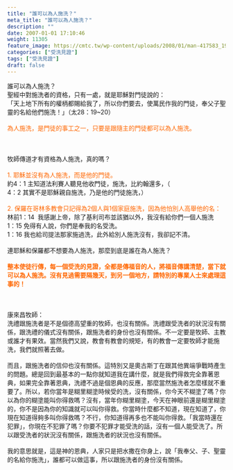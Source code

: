 ```yaml
---
title: "誰可以為人施洗？"
meta_title: "誰可以為人施洗？"
description: ""
date: 2007-01-01 17:10:46
weight: 11305
feature_image: https://cmtc.tw/wp-content/uploads/2008/01/man-417583_1920.jpg
categories: ["受洗見證"]
tags: ["受洗見證"]
draft: false
---
```


誰可以為人施洗？<br />
聖經中對施洗者的資格，只有一處，就是耶穌對門徒說的：<br />
「天上地下所有的權柄都賜給我了，所以你們要去，使萬民作我的門徒，奉父子聖靈的名給他們施洗！」（太28：19~20）<br />
<br />
<span style="color: #ff6600;">為人施洗，是門徒的事工之一，只要是跟隨主的門徒都可以為人施洗。</span><br />
<br />
&nbsp;<br />
<br />
牧師傳道才有資格為人施洗，真的嗎？<br />
<br />
<span style="color: #ff6600;">1. 耶穌並沒有為人施洗，而是他的門徒。</span><br />
約4：1 主知道法利賽人聽見他收門徒，施洗，比約翰還多，（<br />
4：2 其實不是耶穌親自施洗，乃是他的門徒施洗，）<br />
<br />
<span style="color: #ff6600;">2. 保羅在哥林多教會只記得為2個人與1個家庭施洗，因為他怕別人高舉他的名：</span><br />
林前1：14  我感謝上帝，除了基利司布並該猶以外，我沒有給你們一個人施洗<br />
1：15 免得有人說，你們是奉我的名受洗。<br />
1：16 我也給司提法那家施過洗，此外給別人施洗沒有，我卻記不清。<br />
<br />
連耶穌和保羅都不想要為人施洗，那麼到底是誰在為人施洗？<br />
<br />
<strong><span style="color: #ff6600;">整本使徒行傳，每一個受洗的見證，全都是傳福音的人，將福音傳講清楚，當下就可以為人施洗。沒有見過需要隔幾天，到另一個地方，請特別的專業人士來處理這事的！</span></strong><br />
<br />
&nbsp;<br />
<br />
康來昌牧師：<br />
洗禮跟施洗者是不是個德高望重的牧師，也沒有關係。洗禮跟受洗者的狀況沒有關係，跟洗禮的儀式沒有關係，跟施洗者的身份也沒有關係。不一定要是牧師、主教或誰才有果效。當然我們又說，教會有教會的規矩，有的教會一定要牧師才能施洗，我們就照著去做。<br />
<br />
而且，跟施洗者的信仰也沒有關係。這特別又是奧古斯丁在跟其他異端爭戰時產生的問題。總是回到最基本的一點你就知道我在講什麼，就是我們得救完全靠著恩典，如果完全靠著恩典，洗禮不過是個恩典的反應，那麼當然施洗者怎麼樣就不重要了。所以，若你當年是糊里糊塗時候受的洗，沒有關係，你今天不糊塗了嗎？你以為你的糊塗能叫你得救嗎？沒有，當年你糊里糊塗，今天在神眼前還是糊里糊塗的，你不是因為你的知識就可以叫你得救。你當時什麼都不知道，現在知道了，你現在知道得夠多叫你得救嗎？不行，你知道得再多也不能叫你得救。「我當時還在犯罪」，你現在不犯罪了嗎？你要不犯罪才能受洗的話，沒有一個人能受洗了。所以跟受洗者的狀況沒有關係，跟施洗者的狀況也沒有關係。<br />
<br />
我的意思就是，這是神的恩典，人家只是把水撒在你身上，說「我奉父、子、聖靈的名給你施洗」，誰都可以做這事，所以跟施洗者的身份沒有關係。<br />
<br />
&nbsp;<br />
<br />
&nbsp;<br />
<br />
&nbsp;<br />
<br />
&nbsp;<br />
<br />
&nbsp;
        
